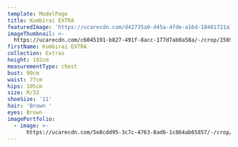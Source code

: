 ```yaml
---
template: ModelPage
title: Kumbirai EXTRA
featuredImage: 'https://ucarecdn.com/d42735a0-d45a-4fde-a16d-18401721a1f5/'
imageThumbnail: >-
  https://ucarecdn.com/c6045191-b827-491f-8acc-177d7ab0a58a/-/crop/1569x2027/163,282/-/preview/
firstName: Kumbirai EXTRA
collection: Extras
height: 192cm
measurementType: chest
bust: 90cm
waist: 77cm
hips: 105cm
size: M/32
shoeSize: '11'
hair: 'Brown '
eyes: Brown
imagePortfolio:
  - image: >-
      https://ucarecdn.com/5e8cdd95-3c7c-4763-8ad6-1c864ab65857/-/crop/1557x2309/175,0/-/preview/
---
```


